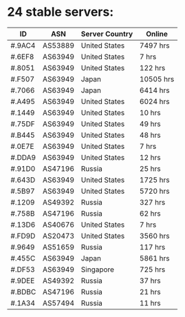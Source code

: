 # 24 stable servers:

| ID | ASN | Server Country | Online |
| ------ | ------ | ------ | ------ |
| #.9AC4 | AS53889 | United States | 7497 hrs |
| #.6EF8 | AS63949 | United States | 7 hrs |
| #.8051 | AS63949 | United States | 122 hrs |
| #.F507 | AS63949 | Japan | 10505 hrs |
| #.7066 | AS63949 | Japan | 6414 hrs |
| #.A495 | AS63949 | United States | 6024 hrs |
| #.1449 | AS63949 | United States | 10 hrs |
| #.75DF | AS63949 | United States | 49 hrs |
| #.B445 | AS63949 | United States | 48 hrs |
| #.0E7E | AS63949 | United States | 7 hrs |
| #.DDA9 | AS63949 | United States | 12 hrs |
| #.91D0 | AS47196 | Russia | 25 hrs |
| #.643D | AS63949 | United States | 1725 hrs |
| #.5B97 | AS63949 | United States | 5720 hrs |
| #.1209 | AS49392 | Russia | 327 hrs |
| #.758B | AS47196 | Russia | 62 hrs |
| #.13D6 | AS40676 | United States | 7 hrs |
| #.FD9D | AS20473 | United States | 3560 hrs |
| #.9649 | AS51659 | Russia | 117 hrs |
| #.455C | AS63949 | Japan | 5861 hrs |
| #.DF53 | AS63949 | Singapore | 725 hrs |
| #.9DEE | AS49392 | Russia | 37 hrs |
| #.BDBC | AS47196 | Russia | 21 hrs |
| #.1A34 | AS57494 | Russia | 11 hrs |

